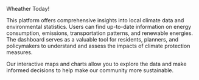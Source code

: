 Wheather Today! 
 
This platform offers comprehensive insights into local climate data and environmental statistics. Users can find up-to-date information on energy consumption, emissions, transportation patterns, and renewable energies. The dashboard serves as a valuable tool for residents, planners, and policymakers to understand and assess the impacts of climate protection measures. 

Our interactive maps and charts allow you to explore the data and make informed decisions to help make our community more sustainable.
